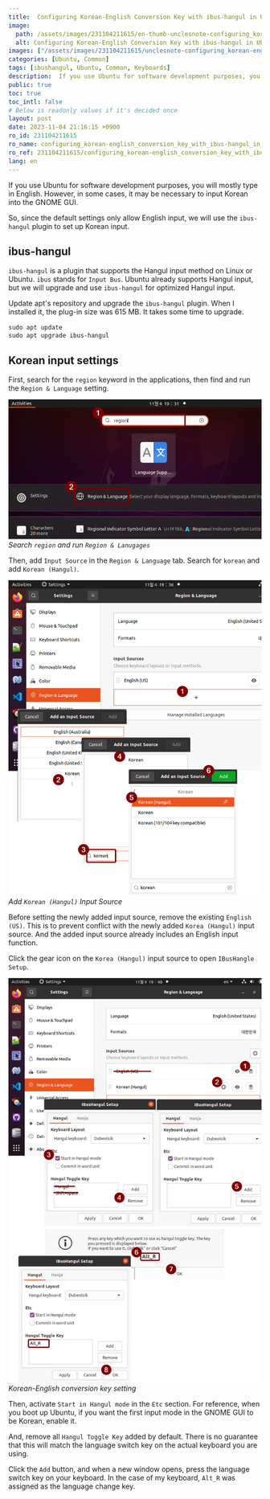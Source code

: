 ```yaml
---
title:  Configuring Korean-English Conversion Key with ibus-hangul in Ubuntu 20.04
image:
  path: /assets/images/231104211615/en-thumb-unclesnote-configuring_korean-english_conversion_key_with_ibus-hangul_in_ubuntu_20.04.png
  alt: Configuring Korean-English Conversion Key with ibus-hangul in Ubuntu 20.04
images: ["/assets/images/231104211615/unclesnote-configuring_korean-english_conversion_key_with_ibus-hangul_in_ubuntu_20.04-search_region_and_run_region_lanugages.png", "/assets/images/231104211615/unclesnote-configuring_korean-english_conversion_key_with_ibus-hangul_in_ubuntu_20.04-add_korean_hangul_input_source.png", "/assets/images/231104211615/unclesnote-configuring_korean-english_conversion_key_with_ibus-hangul_in_ubuntu_20.04-korean-english_conversion_key_setting.png"]
categories: [Ubuntu, Common]
tags: [ibushangul, Ubuntu, Common, Keyboards]
description:  If you use Ubuntu for software development purposes, you will mostly type in English. However, in some cases, it may be necessary to input Korean into the
public: true
toc: true
toc_intl: false
# Below is readonly values if it's decided once
layout: post
date: 2023-11-04 21:16:15 +0900
ro_id: 231104211615
ro_name: configuring_korean-english_conversion_key_with_ibus-hangul_in_ubuntu_20.04
ro_ref: 231104211615/configuring_korean-english_conversion_key_with_ibus-hangul_in_ubuntu_20.04
lang: en
---
```

If you use Ubuntu for software development purposes, you will mostly type in English. However, in some cases, it may be necessary to input Korean into the GNOME GUI.  

So, since the default settings only allow English input, we will use the `ibus-hangul` plugin to set up Korean input.  
## ibus-hangul
`ibus-hangul` is a plugin that supports the Hangul input method on Linux or Ubuntu. `ibus` stands for `Input Bus`. Ubuntu already supports Hangul input, but we will upgrade and use `ibus-hangul` for optimized Hangul input.  

Update apt's repository and upgrade the `ibus-hangul` plugin. When I installed it, the plug-in size was 615 MB. It takes some time to upgrade.  

```shell
sudo apt update
sudo apt upgrade ibus-hangul
```
## Korean input settings
First, search for the `region` keyword in the applications, then find and run the `Region & Language` setting.  

![Search `region` and run `Region & Lanugages`](/assets/images/231104211615/unclesnote-configuring_korean-english_conversion_key_with_ibus-hangul_in_ubuntu_20.04-search_region_and_run_region_lanugages.png)
_Search `region` and run `Region & Lanugages`_

Then, add `Input Source` in the `Region & Language` tab. Search for `korean` and add `Korean (Hangul)`.  

![Add `Korean (Hangul)` Input Source](/assets/images/231104211615/unclesnote-configuring_korean-english_conversion_key_with_ibus-hangul_in_ubuntu_20.04-add_korean_hangul_input_source.png)
_Add `Korean (Hangul)` Input Source_

Before setting the newly added input source, remove the existing `English (US)`. This is to prevent conflict with the newly added `Korea (Hangul)` input source. And the added input source already includes an English input function.  

Click the gear icon on the `Korea (Hangul)` input source to open `IBusHangle Setup`.  

![Korean-English conversion key setting](/assets/images/231104211615/unclesnote-configuring_korean-english_conversion_key_with_ibus-hangul_in_ubuntu_20.04-korean-english_conversion_key_setting.png)
_Korean-English conversion key setting_

Then, activate `Start in Hangul mode` in the `Etc` section. For reference, when you boot up Ubuntu, if you want the first input mode in the GNOME GUI to be Korean, enable it.  

And, remove all `Hangul Toggle Key` added by default. There is no guarantee that this will match the language switch key on the actual keyboard you are using.  

Click the `Add` button, and when a new window opens, press the language switch key on your keyboard. In the case of my keyboard, `Alt_R` was assigned as the language change key.  
